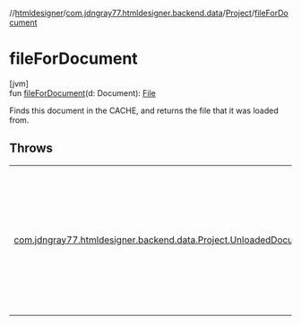 //[htmldesigner](../../../index.md)/[com.jdngray77.htmldesigner.backend.data](../index.md)/[Project](index.md)/[fileForDocument](file-for-document.md)

# fileForDocument

[jvm]\
fun [fileForDocument](file-for-document.md)(d: Document): [File](https://docs.oracle.com/javase/8/docs/api/java/io/File.html)

Finds this document in the CACHE, and returns the file that it was loaded from.

## Throws

| | |
|---|---|
| [com.jdngray77.htmldesigner.backend.data.Project.UnloadedDocumentException](-unloaded-document-exception/index.md) | if the file is not in the cache,     i.e the file has been deleted or the document did not originate from the project. |
